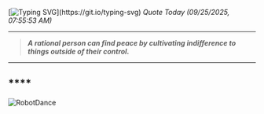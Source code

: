 [![Typing SVG](https://readme-typing-svg.herokuapp.com?font=Press+Start+2P&color=C2F784&size=35&width=900&height=100&lines=Hello+World%2C+I'm+Hung+!)](https://git.io/typing-svg) 
_Quote Today (09/25/2025, 07:55:53 AM)_
___
>**_A rational person can find peace by cultivating indifference to things outside of their control._**
___

## __**__**

![RobotDance](src/assets/images/robot-dancing-dribble.gif?style=center)
